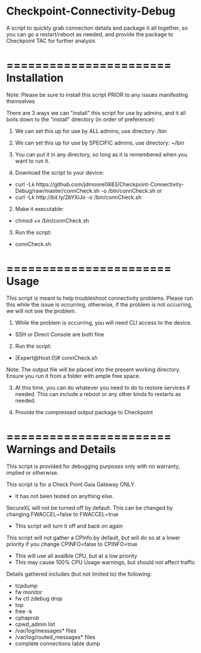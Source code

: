 # Checkpoint-Connectivity-Debug
A script to quickly grab connection details and package it all together, so you can go a restart/reboot as needed, and provide the package to Checkpoint TAC for further analysis

=======================
Installation
=======================
Note: Please be sure to install this script PRIOR to any issues manifesting themselves

There are 3 ways we can "install" this script for use by admins, and it all boils down to the "install" directory (in order of preference):

1. We can set this up for use by ALL admins, use directory:	/bin

2. We can set this up for use by SPECIFIC admins, use directory:	~/bin

3. You can put it in any directory, so long as it is remembered when you want to run it.

1. Download the script to your device:
  - curl -Lk https://<i></i>github.com/jdmoore0883/Checkpoint-Connectivity-Debug/raw/master/connCheck.sh -o /bin/connCheck.sh
	or
  - curl -Lk http://<i></i>bit.ly/2bYXiJo -o /bin/connCheck.sh
2. Make it executable:
  - chmod +x /bin/connCheck.sh
3. Run the script:
  - connCheck.sh

=======================
Usage
=======================
This script is meant to help troubleshoot connectivity problems. Please run this while the issue is occurring, otherwise, if the problem is not occurring, we will not see the problem.

1. While the problem is occurring, you will need CLI access to the device.
  - SSH or Direct Console are both fine
2. Run the script:
  - [Expert@Host:0]# connCheck.sh

Note: The output file will be placed into the present working directory.
	Ensure you run it from a folder with ample free space.

3. At this time, you can do whatever you need to do to restore services if needed. This can include a reboot or any other kinds fo restarts as needed.

4. Provide the compressed output package to Checkpoint

=======================
Warnings and Details
=======================
This script is provided for debugging purposes only with no warranty, implied or otherwise.

This script is for a Check Point Gaia Gateway ONLY.
  - It has not been tested on anything else.

SecureXL will not be turned off by default. This can be changed by changing FWACCEL=false to FWACCEL=true
  - This script will turn it off and back on again

This script will not gather a CPInfo by default, but will do so at a lower priority if you change CPINFO=false to CPINFO=true
  - This will use all availble CPU, but at a low priority
  - This may cause 100% CPU Usage warnings, but should not affect traffic

Details gathered includes (but not limited to) the following:
  - tcpdump
  - fw monitor
  - fw ctl zdebug drop
  - top
  - free -k
  - cphaprob
  - cpwd_admin list
  - /var/log/messages* files
  - /var/log/routed_messages* files
  - complete connections table dump

